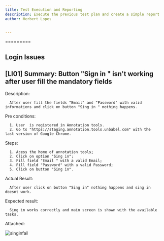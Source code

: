 ```yaml
---
title: Test Execution and Reporting
description: Execute the previous test plan and create a simple report with it.
author: Herbert Lopes


---
```

=========

## Login Issues

## [LI01] Summary: Button "Sign in " isn't working after user fill the mandatory fields

Description: 

      After user fill the fields "Email" and "Password" with valid informations and click on button "Sing in " nothing happens.

Pre conditions:

      1. User  is registered in Annotation tools.
      2. Go to "https://staging.annotation.tools.unbabel.com" with the last version of Google Chrome.

Steps:

      1. Acess the home of annotation tools;
      2. Click on option "Sing in";
      3. Fill field "Email " with a valid Email;
      4. Fill field "Password" with a valid Password;
      5. Click on button "Sing in".
      
Actual Result: 

      After user click on button "Sing in" nothing happens and sing in doesnt work.
      
Expected result:

      Sing in works correctly and main screen is shown with the available tasks.
      
Attached:

  ![singinfail](https://user-images.githubusercontent.com/5126039/39793053-0e661c68-531a-11e8-9ed3-ac1b737c4036.png)





